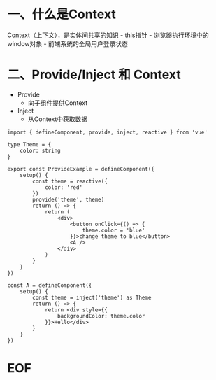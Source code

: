 # 一、什么是Context

Context（上下文），是实体间共享的知识
	- this指针
	- 浏览器执行环境中的window对象
	- 前端系统的全局用户登录状态


# 二、Provide/Inject 和 Context

- Provide
	- 向子组件提供Context
- Inject
	- 从Context中获取数据


```tsx
import { defineComponent, provide, inject, reactive } from 'vue'

type Theme = {
	color: string
}

export const ProvideExample = defineComponent({
	setup() {
		const theme = reactive({
			color: 'red'
		})
		provide('theme', theme)
		return () => {
			return (
				<div>
					<button onClick={() => {
						theme.color = 'blue'
					}}>change theme to blue</button>
					<A />
				</div>
			) 
		}
	}
})

const A = defineComponent({
	setup() {
		const theme = inject('theme') as Theme
		return () => {
			return <div style={{
				backgroundColor: theme.color
			}}>Hello</div>
		}
	}
})
```



# EOF




